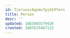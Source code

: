 ```yaml
---
id: 7jeruusc6qomu7pjd24farn
title: Person
desc: ''
updated: 1683603579426
created: 1683525467122
---
```

